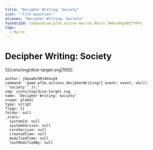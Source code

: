 ```yaml
---
title: "Decipher Writing: Society"
icon: ":file-question:"
aliases: "Decipher Writing: Society"
foundryId: Compendium.pf2e.action-macros.Macro.YWAvvDXpdW1fYPFo
tags:
  - Macro
---
```


# Decipher Writing: Society
![[icons/svg/dice-target.svg|150]]

```Macro
author: j8qxwRz5RJ4kkzp9
command: 'game.pf2e.actions.decipherWriting({ event: event, skill: ''society'' });'
img: icons/svg/dice-target.svg
name: 'Decipher Writing: Society'
scope: global
type: script
flags: {}
folder: null
_stats:
  systemId: null
  systemVersion: null
  coreVersion: null
  createdTime: null
  modifiedTime: null
  lastModifiedBy: null
```
